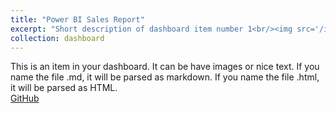 ```yaml
---
title: "Power BI Sales Report"
excerpt: "Short description of dashboard item number 1<br/><img src='/images/500x300.png'>"
collection: dashboard
---
```


This is an item in your dashboard. It can be have images or nice text. If you name the file .md, it will be parsed as markdown. If you name the file .html, it will be parsed as HTML. 
<br/>
[GitHub](https://github.com)

